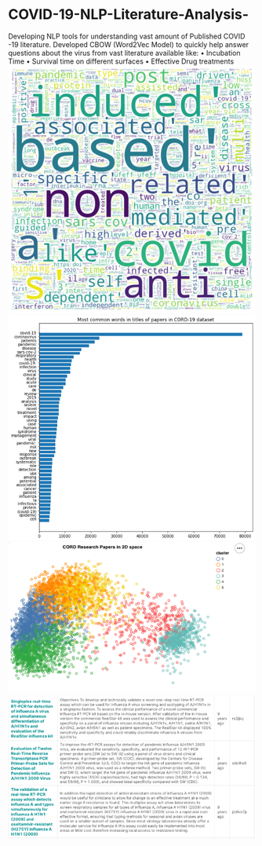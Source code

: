 # COVID-19-NLP-Literature-Analysis-
Developing NLP tools for understanding vast amount of Published COVID -19 literature. Developed CBOW (Word2Vec Model) to quickly help answer questions about the virus from vast literature available like:   • Incubation Time • Survival time on different surfaces • Effective Drug treatments
![results1](covid1.png)
![results2](covid2.png)
![results3](covid3.png)
![results4](covid4.png)
